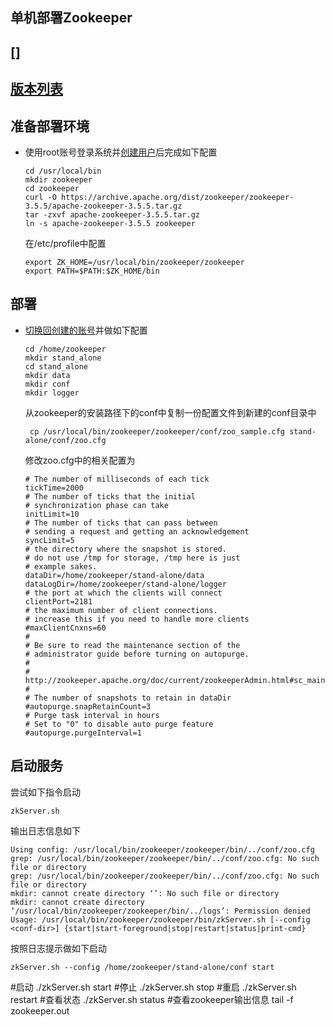 ## 单机部署Zookeeper
## 
## []
## [版本列表](https://archive.apache.org/dist/zookeeper/)
## 准备部署环境
- 使用root账号登录系统并[创建用户](../../linux/SUMMARY.md)后完成如下配置
  ```
  cd /usr/local/bin
  mkdir zookeeper
  cd zookeeper
  curl -O https://archive.apache.org/dist/zookeeper/zookeeper-3.5.5/apache-zookeeper-3.5.5.tar.gz
  tar -zxvf apache-zookeeper-3.5.5.tar.gz
  ln -s apache-zookeeper-3.5.5 zookeeper
  ```
  在/etc/profile中配置
  ```
  export ZK_HOME=/usr/local/bin/zookeeper/zookeeper
  export PATH=$PATH:$ZK_HOME/bin
  ```
## 部署
- [切换回创建的账号](../../linux/SUMMARY.md)并做如下配置
  ```
  cd /home/zookeeper
  mkdir stand_alone
  cd stand_alone
  mkdir data
  mkdir conf
  mkdir logger
  ```
  从zookeeper的安装路径下的conf中复制一份配置文件到新建的conf目录中
  ```
   cp /usr/local/bin/zookeeper/zookeeper/conf/zoo_sample.cfg stand-alone/conf/zoo.cfg
  ```
  修改zoo.cfg中的相关配置为
  ```
  # The number of milliseconds of each tick
  tickTime=2000
  # The number of ticks that the initial 
  # synchronization phase can take
  initLimit=10
  # The number of ticks that can pass between 
  # sending a request and getting an acknowledgement
  syncLimit=5
  # the directory where the snapshot is stored.
  # do not use /tmp for storage, /tmp here is just 
  # example sakes.
  dataDir=/home/zookeeper/stand-alone/data
  dataLogDir=/home/zookeeper/stand-alone/logger
  # the port at which the clients will connect
  clientPort=2181
  # the maximum number of client connections.
  # increase this if you need to handle more clients
  #maxClientCnxns=60
  #
  # Be sure to read the maintenance section of the 
  # administrator guide before turning on autopurge.
  #
  # http://zookeeper.apache.org/doc/current/zookeeperAdmin.html#sc_maintenance
  #
  # The number of snapshots to retain in dataDir
  #autopurge.snapRetainCount=3
  # Purge task interval in hours
  # Set to "0" to disable auto purge feature
  #autopurge.purgeInterval=1
  ```

## 启动服务
尝试如下指令启动
```
zkServer.sh
```
输出日志信息如下
```
Using config: /usr/local/bin/zookeeper/zookeeper/bin/../conf/zoo.cfg
grep: /usr/local/bin/zookeeper/zookeeper/bin/../conf/zoo.cfg: No such file or directory
grep: /usr/local/bin/zookeeper/zookeeper/bin/../conf/zoo.cfg: No such file or directory
mkdir: cannot create directory ‘’: No such file or directory
mkdir: cannot create directory ‘/usr/local/bin/zookeeper/zookeeper/bin/../logs’: Permission denied
Usage: /usr/local/bin/zookeeper/zookeeper/bin/zkServer.sh [--config <conf-dir>] {start|start-foreground|stop|restart|status|print-cmd}
```
按照日志提示做如下启动
```
zkServer.sh --config /home/zookeeper/stand-alone/conf start
```
#启动
./zkServer.sh start
#停止
./zkServer.sh stop
#重启
./zkServer.sh restart
#查看状态
./zkServer.sh status
#查看zookeeper输出信息
tail -f zookeeper.out
